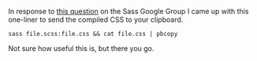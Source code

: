In response to [this question][1] on the Sass Google Group I came up with this one-liner to send the compiled CSS to your clipboard.

    sass file.scss:file.css && cat file.css | pbcopy

Not sure how useful this is, but there you go.


[1]: https://groups.google.com/forum/?fromgroups=#!topic/sass-lang/hCNISmfuFjI